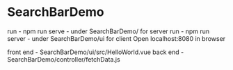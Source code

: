 # SearchBarDemo
run -  npm run serve - under SearchBarDemo/ for server
run -  npm run server - under SearchBarDemo/ui for client
Open localhost:8080 in browser

front end - SearchBarDemo/ui/src/HelloWorld.vue
back end - SearchBarDemo/controller/fetchData.js
